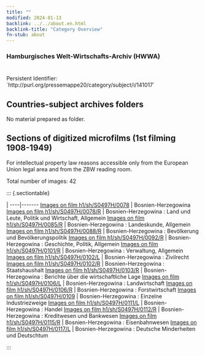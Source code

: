 ```yaml
---
title: ""
modified: 2024-01-13
backlink: ../../about.en.html
backlink-title: "Category Overview"
fn-stub: about
---
```


### Hamburgisches Welt-Wirtschafts-Archiv (HWWA)

# 

<div class="hint">Persistent Identifier: `http://purl.org/pressemappe20/category/subject/i/141017`</div>







## Countries-subject archives folders





No material prepared as folder.



<a id="filmsections" />

## Sections of digitized microfilms (1st filming 1908-1949)

<p>For intellectual property law reasons accessible only from the European Union legal area and from the ZBW reading room.</p>



<p>Total number of images: 42</p>




::: {.sectiontable}

 | 
----|-------
<a class="btn" href="https://pm20.zbw.eu/film/h1/sh/S0497H/0078" rel="nofollow">Images on film h1/sh/S0497H/0078</a> | Bosnien-Herzegowina
<a class="btn" href="https://pm20.zbw.eu/film/h1/sh/S0497H/0078/R" rel="nofollow">Images on film h1/sh/S0497H/0078/R</a> | Bosnien-Herzegowina : Land und Leute, Politik und Wirtschaft, Allgemein
<a class="btn" href="https://pm20.zbw.eu/film/h1/sh/S0497H/0085/R" rel="nofollow">Images on film h1/sh/S0497H/0085/R</a> | Bosnien-Herzegowina : Landeskunde, Allgemein
<a class="btn" href="https://pm20.zbw.eu/film/h1/sh/S0497H/0088/R" rel="nofollow">Images on film h1/sh/S0497H/0088/R</a> | Bosnien-Herzegowina : Bevölkerung und Bevölkerungspolitik
<a class="btn" href="https://pm20.zbw.eu/film/h1/sh/S0497H/0092/R" rel="nofollow">Images on film h1/sh/S0497H/0092/R</a> | Bosnien-Herzegowina : Geschichte, Politik, Allgemein
<a class="btn" href="https://pm20.zbw.eu/film/h1/sh/S0497H/0101/R" rel="nofollow">Images on film h1/sh/S0497H/0101/R</a> | Bosnien-Herzegowina : Verwaltung, Allgemein
<a class="btn" href="https://pm20.zbw.eu/film/h1/sh/S0497H/0102/L" rel="nofollow">Images on film h1/sh/S0497H/0102/L</a> | Bosnien-Herzegowina : Zivilrecht
<a class="btn" href="https://pm20.zbw.eu/film/h1/sh/S0497H/0102/R" rel="nofollow">Images on film h1/sh/S0497H/0102/R</a> | Bosnien-Herzegowina : Staatshaushalt
<a class="btn" href="https://pm20.zbw.eu/film/h1/sh/S0497H/0103/R" rel="nofollow">Images on film h1/sh/S0497H/0103/R</a> | Bosnien-Herzegowina : Berichte über die wirtschaftliche Lage
<a class="btn" href="https://pm20.zbw.eu/film/h1/sh/S0497H/0106/L" rel="nofollow">Images on film h1/sh/S0497H/0106/L</a> | Bosnien-Herzegowina : Landwirtschaft
<a class="btn" href="https://pm20.zbw.eu/film/h1/sh/S0497H/0106/R" rel="nofollow">Images on film h1/sh/S0497H/0106/R</a> | Bosnien-Herzegowina : Forstwirtschaft
<a class="btn" href="https://pm20.zbw.eu/film/h1/sh/S0497H/0109" rel="nofollow">Images on film h1/sh/S0497H/0109</a> | Bosnien-Herzegowina : Einzelne Industriezweige
<a class="btn" href="https://pm20.zbw.eu/film/h1/sh/S0497H/0111/L" rel="nofollow">Images on film h1/sh/S0497H/0111/L</a> | Bosnien-Herzegowina : Handel
<a class="btn" href="https://pm20.zbw.eu/film/h1/sh/S0497H/0112/R" rel="nofollow">Images on film h1/sh/S0497H/0112/R</a> | Bosnien-Herzegowina : Kreditwesen und Bankwesen
<a class="btn" href="https://pm20.zbw.eu/film/h1/sh/S0497H/0115/R" rel="nofollow">Images on film h1/sh/S0497H/0115/R</a> | Bosnien-Herzegowina : Eisenbahnwesen
<a class="btn" href="https://pm20.zbw.eu/film/h1/sh/S0497H/0117/L" rel="nofollow">Images on film h1/sh/S0497H/0117/L</a> | Bosnien-Herzegowina : Deutsche Minderheiten und Deutschtum


:::

















